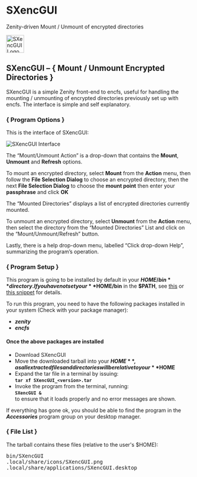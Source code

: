 # SXencGUI
Zenity-driven Mount / Unmount of encrypted directories

<img alt="SXencGUI Logo" src="http://ideaware.xyz/wp-content/uploads/2016/07/SXencGUI.png" width="48px" height="48px" />

## SXencGUI – { Mount / Unmount Encrypted Directories }
SXencGUI is a simple Zenity front-end to encfs, useful for handling the mounting / unmounting of encrypted directories previously set up with encfs. The interface is simple and self explanatory.

### { Program Options }

This is the interface of SXencGUI:

<img alt="SXencGUI Interface" src="http://ideaware.xyz/wp-content/uploads/2016/07/SXencGUI-SShot.png" />

The “Mount/Unmount Action” is a drop-down that contains the **Mount**, **Unmount** and **Refresh** options.

To mount an encrypted directory, select **Mount** from the **Action** menu, then follow the **File Selection Dialog** to choose an encrypted directory, then the next **File Selection Dialog** to choose the **mount point** then enter your **passphrase** and click **OK**

The “Mounted Directories” displays a list of encrypted directories currently mounted.

To unmount an encrypted directory, select **Unmount** from the **Action** menu, then select the directory from the “Mounted Directories” List and click on the “Mount/Unmount/Refresh” button.

Lastly, there is a help drop-down menu, labelled “Click drop-down Help”, summarizing the program’s operation.

### { Program Setup }
This program is going to be installed by default in your **$HOME/bin** directory. If you have not set your **$HOME/bin** in the **$PATH**, see [this](http://istos.xyz/linux/include-homebin-in-any-desktop-environment/ "Include $HOME/bin in any Desktop Environment") or [this snippet](http://istos.xyz/linux/include-homebin-in-the-path-for-bash-shell "Setup your $HOME/bin in the $PATH") for details.

To run this program, you need to have the following packages installed in your system (Check with your package manager):

- _**zenity**_
- _**encfs**_

#### Once the above packages are installed
- Download SXencGUI
- Move the downloaded tarball into your **$HOME**, as all extracted files and directories will be relative to your **$HOME**
- Expand the tar file in a terminal by issuing:  
<code>**tar xf SXencGUI\_&lt;version&gt;.tar**</code>
- Invoke the program from the terminal, running:  
<code>**SXencGUI &**</code>  
to ensure that it loads properly and no error messages are shown.

If everything has gone ok, you should be able to find the program in the _**Accessories**_ program group on your desktop manager.

### { File List }
The tarball contains these files (relative to the user's $HOME):
<pre>
bin/SXencGUI
.local/share/icons/SXencGUI.png
.local/share/applications/SXencGUI.desktop
</pre>

